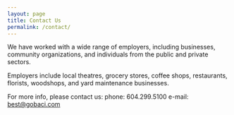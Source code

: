 ```yaml
---
layout: page
title: Contact Us
permalink: /contact/
---
```


We have worked with a wide range of employers, including businesses, community organizations, and individuals from the public and private sectors.

Employers include local theatres, grocery stores, coffee shops, restaurants, florists, woodshops, and yard maintenance businesses.

For more info, please contact us:
phone: 604.299.5100
e-mail: best@gobaci.com